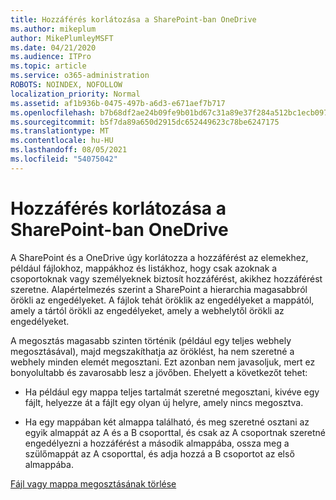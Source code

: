 ```yaml
---
title: Hozzáférés korlátozása a SharePoint-ban OneDrive
ms.author: mikeplum
author: MikePlumleyMSFT
ms.date: 04/21/2020
ms.audience: ITPro
ms.topic: article
ms.service: o365-administration
ROBOTS: NOINDEX, NOFOLLOW
localization_priority: Normal
ms.assetid: af1b936b-0475-497b-a6d3-e671aef7b717
ms.openlocfilehash: b7b68df2ae24b09fe9b01bd67c31a89e37f284a512bc1ecb097ef52fae5ae7d6
ms.sourcegitcommit: b5f7da89a650d2915dc652449623c78be6247175
ms.translationtype: MT
ms.contentlocale: hu-HU
ms.lasthandoff: 08/05/2021
ms.locfileid: "54075042"
---
```

# <a name="restrict-access-in-sharepoint-or-onedrive"></a>Hozzáférés korlátozása a SharePoint-ban OneDrive

A SharePoint és a OneDrive úgy korlátozza a hozzáférést az elemekhez, például fájlokhoz, mappákhoz és listákhoz, hogy csak azoknak a csoportoknak vagy személyeknek biztosít hozzáférést, akikhez hozzáférést szeretne. Alapértelmezés szerint a SharePoint a hierarchia magasabbról örökli az engedélyeket. A fájlok tehát öröklik az engedélyeket a mappától, amely a tártól örökli az engedélyeket, amely a webhelytől örökli az engedélyeket.
  
A megosztás magasabb szinten történik (például egy teljes webhely megosztásával), majd megszakíthatja az öröklést, ha nem szeretné a webhely minden elemét megosztani. Ezt azonban nem javasoljuk, mert ez bonyolultabb és zavarosabb lesz a jövőben. Ehelyett a következőt tehet:
  
- Ha például egy mappa teljes tartalmát szeretné megosztani, kivéve egy fájlt, helyezze át a fájlt egy olyan új helyre, amely nincs megosztva.
    
- Ha egy mappában két almappa található, és meg szeretné osztani az egyik almappát az A és a B csoporttal, és csak az A csoportnak szeretné engedélyezni a hozzáférést a második almappába, ossza meg a szülőmappát az A csoporttal, és adja hozzá a B csoportot az első almappába.
    
[Fájl vagy mappa megosztásának törlése ](https://go.microsoft.com/fwlink/?linkid=2008861)
  

